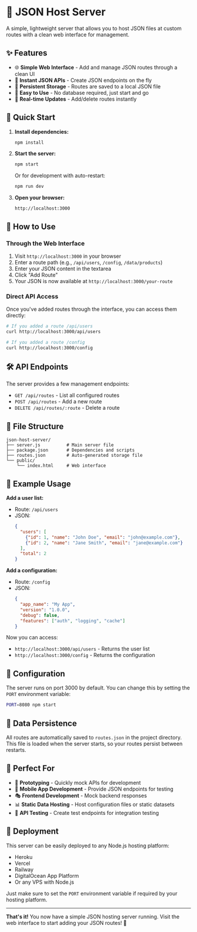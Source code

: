 # 📄 JSON Host Server

A simple, lightweight server that allows you to host JSON files at custom routes with a clean web interface for management.

## ✨ Features

- 🌐 **Simple Web Interface** - Add and manage JSON routes through a clean UI
- 🚀 **Instant JSON APIs** - Create JSON endpoints on the fly
- 💾 **Persistent Storage** - Routes are saved to a local JSON file
- 🎯 **Easy to Use** - No database required, just start and go
- 🔄 **Real-time Updates** - Add/delete routes instantly

## 🚀 Quick Start

1. **Install dependencies:**
   ```bash
   npm install
   ```

2. **Start the server:**
   ```bash
   npm start
   ```
   
   Or for development with auto-restart:
   ```bash
   npm run dev
   ```

3. **Open your browser:**
   ```
   http://localhost:3000
   ```

## 📖 How to Use

### Through the Web Interface

1. Visit `http://localhost:3000` in your browser
2. Enter a route path (e.g., `/api/users`, `/config`, `/data/products`)
3. Enter your JSON content in the textarea
4. Click "Add Route"
5. Your JSON is now available at `http://localhost:3000/your-route`

### Direct API Access

Once you've added routes through the interface, you can access them directly:

```bash
# If you added a route /api/users
curl http://localhost:3000/api/users

# If you added a route /config
curl http://localhost:3000/config
```

## 🛠️ API Endpoints

The server provides a few management endpoints:

- `GET /api/routes` - List all configured routes
- `POST /api/routes` - Add a new route
- `DELETE /api/routes/:route` - Delete a route

## 📁 File Structure

```
json-host-server/
├── server.js          # Main server file
├── package.json       # Dependencies and scripts
├── routes.json        # Auto-generated storage file
└── public/
    └── index.html     # Web interface
```

## 🎯 Example Usage

**Add a user list:**
- Route: `/api/users`
- JSON: 
  ```json
  {
    "users": [
      {"id": 1, "name": "John Doe", "email": "john@example.com"},
      {"id": 2, "name": "Jane Smith", "email": "jane@example.com"}
    ],
    "total": 2
  }
  ```

**Add a configuration:**
- Route: `/config`
- JSON:
  ```json
  {
    "app_name": "My App",
    "version": "1.0.0",
    "debug": false,
    "features": ["auth", "logging", "cache"]
  }
  ```

Now you can access:
- `http://localhost:3000/api/users` - Returns the user list
- `http://localhost:3000/config` - Returns the configuration

## 🔧 Configuration

The server runs on port 3000 by default. You can change this by setting the `PORT` environment variable:

```bash
PORT=8080 npm start
```

## 💾 Data Persistence

All routes are automatically saved to `routes.json` in the project directory. This file is loaded when the server starts, so your routes persist between restarts.

## 🌟 Perfect For

- 🔧 **Prototyping** - Quickly mock APIs for development
- 📱 **Mobile App Development** - Provide JSON endpoints for testing
- 🎭 **Frontend Development** - Mock backend responses
- 📊 **Static Data Hosting** - Host configuration files or static datasets
- 🧪 **API Testing** - Create test endpoints for integration testing

## 🚀 Deployment

This server can be easily deployed to any Node.js hosting platform:

- Heroku
- Vercel
- Railway
- DigitalOcean App Platform
- Or any VPS with Node.js

Just make sure to set the `PORT` environment variable if required by your hosting platform.

---

**That's it!** You now have a simple JSON hosting server running. Visit the web interface to start adding your JSON routes! 🎉 